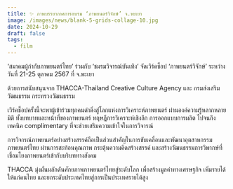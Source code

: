 ```yaml
---
title: ✨ ภาพบรรยากาศการอบรม ‘ภาพยนตร์วิจักษ์’ จ.พะเยา
image: /images/news/blank-5-grids-collage-10.jpg
date: 2024-10-29
draft: false
tags:
  - film
---
```

‘สมาคมผู้กำกับภาพยนตร์ไทย’ ร่วมกับ ‘ชมรมวิจารณ์บันเทิง’ จัดเวิร์คช็อป ‘ภาพยนตร์วิจักษ์’ ระหว่างวันที่ 21-25 ตุลาคม 2567 ที่ จ.พะเยา



ด้วยการสนับสนุนจาก THACCA-Thailand Creative Culture Agency และ กรมส่งเสริมวัฒนธรรม กระทรวงวัฒนธรรม



เวิร์คช็อปครั้งนี้จะพาผู้เข้าร่วมทุกคนดำดิ่งสู่โลกแห่งการวิเคราะห์ภาพยนตร์ ผ่านองค์ความรู้หลากหลายมิติ ทั้งบทบาทและหน้าที่ของภาพยนตร์ ทฤษฎีการวิเคราะห์เชิงลึก การออกแบบการผลิต ไปจนถึงเทคนิค complimentary ที่จะช่วยเสริมความเข้าใจในการวิจารณ์



การวิจารณ์ภาพยนตร์อย่างสร้างสรรค์ถือเป็นส่วนสำคัญในการขับเคลื่อนและพัฒนาอุตสาหกรรมภาพยนตร์ไทย ผ่านการสะท้อนคุณภาพ กระตุ้นความคิดสร้างสรรค์ และสร้างวัฒนธรรมการวิพากษ์ที่เชื่อมโยงภาพยนตร์เข้ากับบริบททางสังคม



THACCA มุ่งมั่นผลักดันศักยภาพภาพยนตร์ไทยสู่ระดับโลก เพื่อสร้างมูลค่าทางเศรษฐกิจ เพิ่มรายได้ให้แก่คนไทย และยกระดับประเทศไทยสู่การเป็นประเทศรายได้สูง
